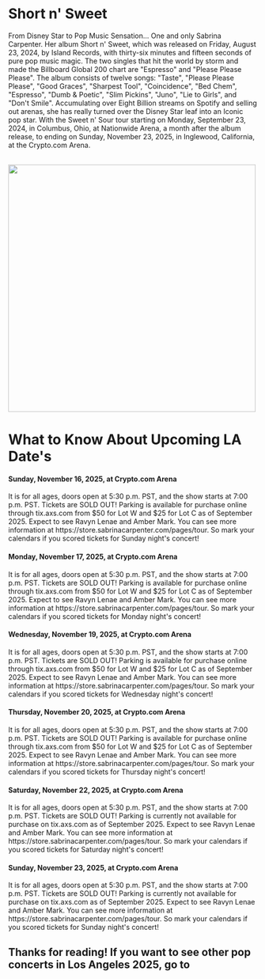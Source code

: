 # Short n' Sweet
From Disney Star to Pop Music Sensation... One and only Sabrina Carpenter. Her album Short n' Sweet, which was released on Friday, August 23, 2024, by Island Records, with thirty-six minutes and fifteen seconds of pure pop music magic. The two singles that hit the world by storm and made the Billboard Global 200 chart are "Espresso" and "Please Please Please". The album consists of twelve songs: "Taste", "Please Please Please", "Good Graces", "Sharpest Tool", "Coincidence", "Bed Chem", "Espresso", "Dumb & Poetic", "Slim Pickins", "Juno", "Lie to Girls", and "Don't Smile". Accumulating over Eight Billion streams on Spotify and selling out arenas, she has really turned over the Disney Star leaf into an Iconic pop star. With the Sweet n' Sour tour starting on Monday, September 23, 2024, in Columbus, Ohio, at Nationwide Arena, a month after the album release, to ending on Sunday, November 23, 2025, in Inglewood, California, at the Crypto.com Arena.

<br>
<img height="500" src="https://preview.redd.it/sabrina-carpenter-short-n-sweet-6th-album-out-on-august-23-v0-byf6nbop1e4d1.jpeg?width=1080&crop=smart&auto=webp&s=622d5ce99af91c8010d2773694315e4a61ac9fc8" />
<br>
<h1> What to Know About Upcoming LA Date's </h1>
<h4>Sunday, November 16, 2025, at Crypto.com Arena</h4>
<p> It is for all ages, doors open at 5:30 p.m. PST, and the show starts at 7:00 p.m. PST. Tickets are SOLD OUT! Parking is available for purchase online through tix.axs.com from $50 for Lot W and $25 for Lot C as of September 2025. Expect to see Ravyn Lenae and Amber Mark. You can see more information at https://store.sabrinacarpenter.com/pages/tour. So mark your calendars if you scored tickets for Sunday night's concert! </p>
<h4>Monday, November 17, 2025, at Crypto.com Arena</h4>
<p> It is for all ages, doors open at 5:30 p.m. PST, and the show starts at 7:00 p.m. PST. Tickets are SOLD OUT! Parking is available for purchase online through tix.axs.com from $50 for Lot W and $25 for Lot C as of September 2025. Expect to see Ravyn Lenae and Amber Mark. You can see more information at https://store.sabrinacarpenter.com/pages/tour. So mark your calendars if you scored tickets for Monday night's concert! </p>
<h4>Wednesday, November 19, 2025, at Crypto.com Arena</h4>
<p> It is for all ages, doors open at 5:30 p.m. PST, and the show starts at 7:00 p.m. PST. Tickets are SOLD OUT! Parking is available for purchase online through tix.axs.com from $50 for Lot W and $25 for Lot C as of September 2025. Expect to see Ravyn Lenae and Amber Mark. You can see more information at https://store.sabrinacarpenter.com/pages/tour. So mark your calendars if you scored tickets for Wednesday night's concert! </p>
<h4>Thursday, November 20, 2025, at Crypto.com Arena</h4>
<p> It is for all ages, doors open at 5:30 p.m. PST, and the show starts at 7:00 p.m. PST. Tickets are SOLD OUT! Parking is available for purchase online through tix.axs.com from $50 for Lot W and $25 for Lot C as of September 2025. Expect to see Ravyn Lenae and Amber Mark. You can see more information at https://store.sabrinacarpenter.com/pages/tour. So mark your calendars if you scored tickets for Thursday night's concert! </p>
<h4> Saturday, November 22, 2025, at Crypto.com Arena</h4>
<p> It is for all ages, doors open at 5:30 p.m. PST, and the show starts at 7:00 p.m. PST. Tickets are SOLD OUT! Parking is currently not available for purchase on tix.axs.com as of September 2025. Expect to see Ravyn Lenae and Amber Mark. You can see more information at https://store.sabrinacarpenter.com/pages/tour. So mark your calendars if you scored tickets for Saturday night's concert! </p>
<h4>Sunday, November 23, 2025, at Crypto.com Arena</h4>
<p> It is for all ages, doors open at 5:30 p.m. PST, and the show starts at 7:00 p.m. PST. Tickets are SOLD OUT! Parking is currently not available for purchase on tix.axs.com as of September 2025. Expect to see Ravyn Lenae and Amber Mark. You can see more information at https://store.sabrinacarpenter.com/pages/tour. So mark your calendars if you scored tickets for Sunday night's concert! </p>
<h2> Thanks for reading! If you want to see other pop concerts in Los Angeles 2025, go to </h2>

